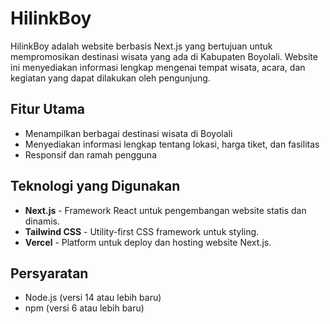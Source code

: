 # HilinkBoy

HilinkBoy adalah website berbasis Next.js yang bertujuan untuk mempromosikan destinasi wisata yang ada di Kabupaten Boyolali. Website ini menyediakan informasi lengkap mengenai tempat wisata, acara, dan kegiatan yang dapat dilakukan oleh pengunjung.

## Fitur Utama

- Menampilkan berbagai destinasi wisata di Boyolali
- Menyediakan informasi lengkap tentang lokasi, harga tiket, dan fasilitas
- Responsif dan ramah pengguna

## Teknologi yang Digunakan

- **Next.js** - Framework React untuk pengembangan website statis dan dinamis.
- **Tailwind CSS** - Utility-first CSS framework untuk styling.
- **Vercel** - Platform untuk deploy dan hosting website Next.js.

## Persyaratan

- Node.js (versi 14 atau lebih baru)
- npm (versi 6 atau lebih baru)
